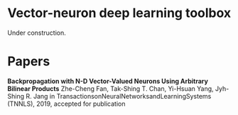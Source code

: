 # Vector-neuron deep learning toolbox
Under construction.



# Papers
**Backpropagation with N-D Vector-Valued Neurons Using Arbitrary Bilinear Products**
Zhe-Cheng Fan, Tak-Shing T. Chan, Yi-Hsuan Yang, Jyh-Shing R. Jang
in TransactionsonNeuralNetworksandLearningSystems (TNNLS), 2019, accepted for publication
